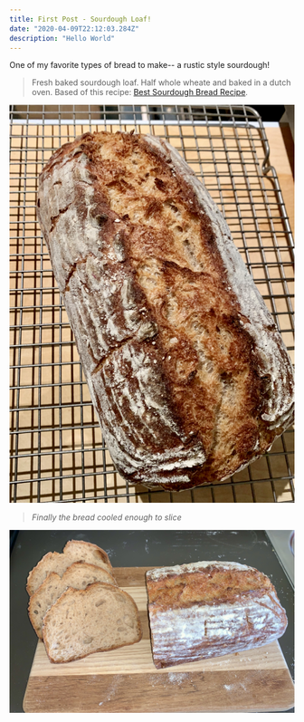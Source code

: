 ```yaml
---
title: First Post - Sourdough Loaf!
date: "2020-04-09T22:12:03.284Z"
description: "Hello World"
---
```


One of my favorite types of bread to make-- a rustic style sourdough!


> Fresh baked sourdough loaf.
> Half whole wheate and baked in a dutch oven. 
> Based of this recipe: [Best Sourdough Bread Recipe](https://www.acouplecooks.com/sourdough-bread-recipe-simplified-guide/).

![Sourdough Loaf](./loaf.jpeg)

> *Finally the bread cooled enough to slice*

![Sliced Bread](./sliced.jpeg)
